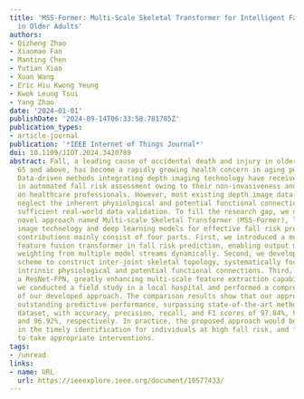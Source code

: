 ```yaml
---
title: 'MSS-Former: Multi-Scale Skeletal Transformer for Intelligent Fall Risk Prediction
  in Older Adults'
authors:
- Qizheng Zhao
- Xiaomao Fan
- Manting Chen
- Yutian Xiao
- Xuan Wang
- Eric Hiu Kwong Yeung
- Kwok Leung Tsui
- Yang Zhao
date: '2024-01-01'
publishDate: '2024-09-14T06:33:58.781785Z'
publication_types:
- article-journal
publication: '*IEEE Internet of Things Journal*'
doi: 10.1109/JIOT.2024.3420789
abstract: Fall, a leading cause of accidental death and injury in older adults aged
  65 and above, has become a rapidly growing health concern in aging populations worldwide.
  Data-driven methods integrating depth imaging technology have received growing attention
  in automated fall risk assessment owing to their non-invasiveness and less dependence
  on healthcare professionals. However, most existing depth image data-based models
  neglect the inherent physiological and potential functional connections and lack
  sufficient real-world data validation. To fill the research gap, we developed a
  novel approach named Multi-scale Skeletal Transformer (MSS-Former), leveraging depth
  image technology and deep learning models for effective fall risk prediction. Our
  contributions mainly consist of four parts. First, we introduced a multi-model output
  feature fusion transformer in fall risk prediction, enabling output merging and
  weighting from multiple model streams dynamically. Second, we developed an innovative
  scheme to construct inter-joint skeletal topology, systematically focusing on joints’
  intrinsic physiological and potential functional connections. Third, we constructed
  a ResNet-FPN, greatly enhancing multi-scale feature extraction capabilities. Fourth,
  we conducted a field study in a local hospital and performed a comprehensive validation
  of our developed approach. The comparison results show that our approach achieved
  outstanding predictive performance, surpassing state-of-the-art methods on the real-world
  dataset, with accuracy, precision, recall, and F1 scores of 97.84%, 97.33%, 96.97%,
  and 96.92%, respectively. In practice, the proposed approach would be of great value
  in the timely identification for individuals at high fall risk, and facilitate decision-making
  to take appropriate interventions.
tags:
- /unread
links:
- name: URL
  url: https://ieeexplore.ieee.org/document/10577433/
---
```

